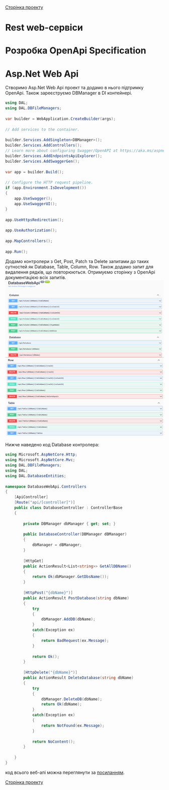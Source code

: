 [Сторінка проекту](https://github.com/Forgefill/TTP-41_IT_Course_Project)

# Rest web-сервіси
# Розробка OpenApi Specification
# Asp.Net Web Api

Створимо Asp.Net Web Api проект та додамо в нього підтримку OpenApi. Також зареєструємо DBManager в DI контейнері.
```C#
using DAL;
using DAL.DBFileManagers;

var builder = WebApplication.CreateBuilder(args);

// Add services to the container.

builder.Services.AddSingleton<DBManager>();
builder.Services.AddControllers();
// Learn more about configuring Swagger/OpenAPI at https://aka.ms/aspnetcore/swashbuckle
builder.Services.AddEndpointsApiExplorer();
builder.Services.AddSwaggerGen();

var app = builder.Build();

// Configure the HTTP request pipeline.
if (app.Environment.IsDevelopment())
{
    app.UseSwagger();
    app.UseSwaggerUI();
}

app.UseHttpsRedirection();

app.UseAuthorization();

app.MapControllers();

app.Run();
```
Додамо контролери з Get, Post, Patch та Delete запитами до таких сутностей як Database, Table, Column, Row. Також додамо запит для видалення рядків, що повторюються.
Отримуємо сторінку з OpenApi документацією всіх запитів.
![Alt text](../img/OpenApi1.png)
![Alt text](../img/OpenApi2.png)

Нижче наведено код Database контролера:
```C#
using Microsoft.AspNetCore.Http;
using Microsoft.AspNetCore.Mvc;
using DAL.DBFileManagers;
using DAL;
using DAL.DatabaseEntities;

namespace DatabaseWebApi.Controllers
{
    [ApiController]
    [Route("api/[controller]")]
    public class DatabaseController : ControllerBase
    {

        private DBManager dbManager { get; set; }

        public DatabaseController(DBManager dBManager)
        {
            dbManager = dBManager;
        }

        [HttpGet]
        public ActionResult<List<string>> GetAllDBName()
        {
            return Ok(dbManager.GetDbsName());
        }

        [HttpPost("{dbName}")]
        public ActionResult PostDatabase(string dbName)
        {
            try
            {
                dbManager.AddDB(dbName);
            }
            catch(Exception ex)
            {
                return BadRequest(ex.Message);
            }

            return Ok();
        }

        [HttpDelete("{dbName}")]
        public ActionResult DeleteDatabase(string dbName)
        {
            try
            {
                dbManager.DeleteDB(dbName);
                return Ok(dbName);
            }
            catch(Exception ex)
            {
                return NotFound(ex.Message);
            }

            return NoContent();
        }

    }
}
```
код всього веб-апі можна переглянути за [посиланням](https://github.com/Forgefill/TTP-41_IT_Course_Project/tree/master/DatabaseWebApi).

[Сторінка проекту](https://github.com/Forgefill/TTP-41_IT_Course_Project)
